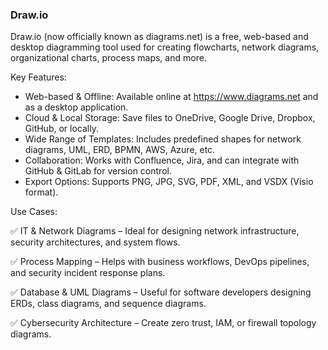 ### Draw.io

Draw.io (now officially known as diagrams.net) is a free, web-based and desktop diagramming tool used for creating flowcharts, network diagrams, organizational charts, process maps, and more.

Key Features:

- Web-based & Offline: Available online at https://www.diagrams.net and as a desktop application.
- Cloud & Local Storage: Save files to OneDrive, Google Drive, Dropbox, GitHub, or locally.
- Wide Range of Templates: Includes predefined shapes for network diagrams, UML, ERD, BPMN, AWS, Azure, etc.
- Collaboration: Works with Confluence, Jira, and can integrate with GitHub & GitLab for version control.
- Export Options: Supports PNG, JPG, SVG, PDF, XML, and VSDX (Visio format).

Use Cases:

✅ IT & Network Diagrams – Ideal for designing network infrastructure, security architectures, and system flows.

✅ Process Mapping – Helps with business workflows, DevOps pipelines, and security incident response plans.

✅ Database & UML Diagrams – Useful for software developers designing ERDs, class diagrams, and sequence diagrams.

✅ Cybersecurity Architecture – Create zero trust, IAM, or firewall topology diagrams.
